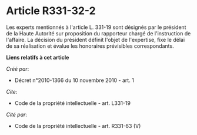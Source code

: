 # Article R331-32-2

Les experts mentionnés à l'article L. 331-19 sont désignés par le président de la Haute Autorité sur proposition du
rapporteur chargé de l'instruction de l'affaire. La décision du président définit l'objet de l'expertise, fixe le délai de sa
réalisation et évalue les honoraires prévisibles correspondants.

**Liens relatifs à cet article**

_Créé par_:

  - Décret n°2010-1366 du 10 novembre 2010 - art. 1

_Cite_:

  - Code de la propriété intellectuelle - art. L331-19

_Cité par_:

  - Code de la propriété intellectuelle - art. R331-63 (V)
